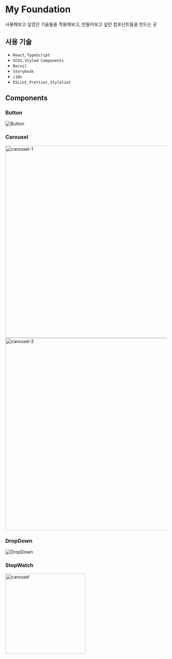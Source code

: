 # My Foundation

사용해보고 싶었던 기술들을 적용해보고, 만들어보고 싶던 컴포넌트들을 만드는 곳

## 사용 기술

- `React`, `TypeScript`
- `SCSS`, `Styled Components`
- `Recoil`
- `Storybook`
- `i18n`
- `ESLint`, `Prettier`, `Stylelint`

## Components

### Button

![Button](https://user-images.githubusercontent.com/76952602/208467528-81f2ea33-7bd0-4331-beea-2c9a3cd4a24a.png)

### Carousel

<img src='https://blog.kakaocdn.net/dn/cD79eM/btrRY34Fiwz/2EjJu9omKK0hQbmiuqKfxk/img.gif' width='600px' height='auto' alt='carousel-1'/>

<img src='https://blog.kakaocdn.net/dn/9MWRk/btrRT3ZUZFX/WRaHTocuFfa2yP0V1IlCo0/img.gif' width='600px' height='auto' alt='carousel-2'/>

### DropDown

![DropDown](https://user-images.githubusercontent.com/76952602/208469833-34d90621-336f-43d5-98c2-9451945b9fec.gif)

### StopWatch

<img src='https://blog.kakaocdn.net/dn/db7H5j/btrRtVeRn5K/YOExNuRhpkPHqIaoa7Zf81/img.gif' width='250px' height='auto' alt='carousel'/>
